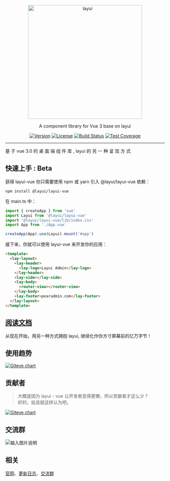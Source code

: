 <p align="center">
  <a href="http://www.layui.com">
    <img src="https://sentsin.gitee.io/res/images/layui/layui.png" alt="layui" width="360">
  </a>
</p>
<p align="center">
  A component library for Vue 3 base on layui
</p>

<p align="center">  
  <a href="https://www.npmjs.com/package/@layui/layui-vue"><img src="https://img.shields.io/npm/v/@layui/layui-vue.svg?sanitize=true" alt="Version"></a>
  <a href="https://www.npmjs.com/package/layui"><img src="https://img.shields.io/npm/l/layui.svg?sanitize=true" alt="License"></a>
  <a href="https://travis-ci.org/sentsin/layui"><img alt="Build Status" src="https://img.shields.io/travis/sentsin/layui/master.svg"></a>
  <a href="https://coveralls.io/r/sentsin/layui?branch=master"><img alt="Test Coverage" src="https://img.shields.io/coveralls/sentsin/layui/master.svg"></a>
  <!--<a href="https://saucelabs.com/beta/builds/7e6196205e4f492496203388fc003b65"><img src="https://saucelabs.com/buildstatus/layui" alt="Build Status"></a>-->
</p>

<!--
<p align="center">
  <a href="https://saucelabs.com/beta/builds/7e6196205e4f492496203388fc003b65"><img src="https://saucelabs.com/browser-matrix/layui.svg" alt="Browser Matrix"></a>
</p>
-->

---

基 于 vue 3.0 的 桌 面 端 组 件 库 , layui 的 另 一 种 呈 现 方 式

## 快速上手 : Beta

获得 layui-vue 你只需要使用 npm 或 yarn 引入 @layui/layui-vue 依赖：

```
npm install @layui/layui-vue
```

在 main.ts 中：

```js
import { createApp } from 'vue'
import Layui from '@layui/layui-vue'
import '@layui/layui-vue/lib/index.css'
import App from './App.vue'

createApp(App).use(Layui).mount('#app')
```

接下来，你就可以使用 layui-vue 来开发你的应用：

```html
<template>
  <lay-layout>
    <lay-header>
      <lay-logo>Layui Admin</lay-logo>
    </lay-header>
    <lay-side></lay-side>
    <lay-body>
      <router-view></router-view>
    </lay-body>
    <lay-footer>pearadmin.com</lay-footer>
  </lay-layout>
</template>
```

## [阅读文档](http://layui-vue.pearadmin.com/)

从现在开始，用另一种方式拥抱 layui, 继续化作你方寸屏幕前的亿万字节！

## 使用趋势

[![Giteye chart](https://chart.giteye.net/gitee/layui-vue/layui-vue/5ZQ67WWS.png)](https://giteye.net/chart/5ZQ67WWS)

## 贡献者

> 大概是因为 layui - vue 让开发者变得更懒，所以贡献者才这么少？  
> 好的，姑且就这样认为吧。

[![Giteye chart](https://chart.giteye.net/gitee/layui-vue/layui-vue/DBC9Z6HQ.png)](https://giteye.net/chart/DBC9Z6HQ)

## 交流群

![输入图片说明](https://images.gitee.com/uploads/images/2021/1008/090410_8b349271_4835367.png 'QQ图片20211008090242.png')

## 相关

[官网](http://layui-vue.pearadmin.com/)、[更新日志](http://layui-vue.pearadmin.com/zh-CN/guide/changelog)、[交流群](https://jq.qq.com/?_wv=1027&k=ffiUQgnE)
